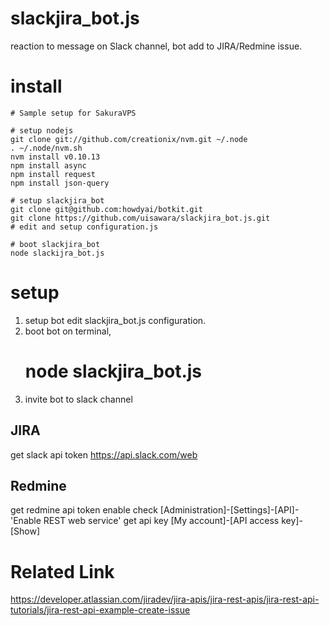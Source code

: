 # slackjira_bot.js

reaction to message on Slack channel, bot add to JIRA/Redmine issue.

# install

    # Sample setup for SakuraVPS

    # setup nodejs
    git clone git://github.com/creationix/nvm.git ~/.node
    . ~/.node/nvm.sh
    nvm install v0.10.13
    npm install async
    npm install request
    npm install json-query

    # setup slackjira_bot
    git clone git@github.com:howdyai/botkit.git
    git clone https://github.com/uisawara/slackjira_bot.js.git
    # edit and setup configuration.js

    # boot slackjira_bot
    node slackijra_bot.js

# setup

1. setup bot
    edit slackjira_bot.js configuration.
2. boot bot
  on terminal,
    # node slackjira_bot.js
3. invite bot to slack channel

## JIRA

get slack api token
  https://api.slack.com/web

## Redmine

get redmine api token
  enable check [Administration]-[Settings]-[API]-'Enable REST web service'
  get api key [My account]-[API access key]-[Show]

# Related Link

https://developer.atlassian.com/jiradev/jira-apis/jira-rest-apis/jira-rest-api-tutorials/jira-rest-api-example-create-issue
